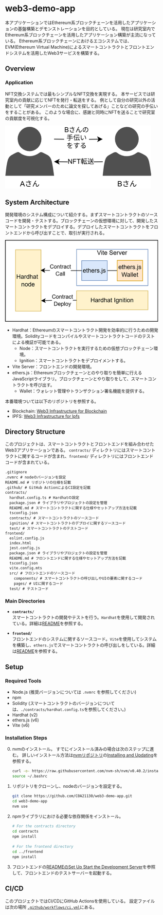 # web3-demo-app

本アプリケーションではEthereum系ブロックチェーンを活用したアプリケーションの基盤構築とデモンストレーションを目的としている。
現在は研究室内でEthereum系ブロックチェーンを活用したアプリケーション構築が主流になっている。
Ethereum系ブロックチェーンにおけるエコシステムでは、EVM(Ethereum Virtual Machine)によるスマートコントラクトとフロントエンドシステムを活用したWeb3サービスを構築する。

## Overview

### Application

NFT交換システムでは最もシンプルなNFT交換を実現する。
本サービスでは研究室内の貢献に応じてNFTを発行・転送をする。
例として自分の研究以外の活動として「研究メンバーのために論文を探してあげる」ことなどの研究の手伝いをすることがある。
このような場合に、感謝と同時にNFTを送ることで研究室の貢献度を可視化する。

![Application](images/app.png)

## System Architecture

開発環境のシステム構成について紹介する。まずスマートコントラクトのソースコードを開発・テストする。ブロックチェーンの仮想環境に対して、開発したスマートコントラクトをデプロイする。デプロイしたスマートコントラクトをフロントエンドから呼び出すことで、取引が実行される。

![develop environment](images/development.png)

- Hardhat：Ethereumのスマートコントラクト開発を効率的に行うための開発環境。Solidityコードをコンパイルやスマートコントラクトコードのテストによる検証が可能である。
  - Node：スマートコントラクトを実行するための仮想ブロックチェーン環境。
  - Ignition：スマートコントラクトをデプロイメントする。
- Vite Server：フロントエンドの開発環境。
- ethers.js：Ethereumブロックチェーンとのやり取りを簡単に行えるJavaScriptライブラリ。ブロックチェーンとやり取りをして、スマートコントラクトを呼び出す。
  - Wallet：ウォレット管理やトランザクション署名機能を提供する。

本番環境ついては以下のリポジトリを参照する。
- Blockchain: [Web3 Infrastructure for Blockchain](https://github.com/c0a22098ea/web3-infrastructure/tree/main/blockchain)
- IPFS: [Web3 Infrastructure for Ipfs](https://github.com/c0a22098ea/web3-infrastructure)

## Directory Structure

このプロジェクトは、スマートコントラクトとフロントエンドを組み合わせた Web3アプリケーションである。
`contracts/` ディレクトリにはスマートコントラクトに関するコードが含まれ、`frontend/` ディレクトリにはフロントエンド コードが含まれている。

```
.gitignore
.nvmrc # nodeのバージョンを設定
README.md # リポジトリの仕様を記載
.github/ # GitHub ActionによるCI設定を記載
contracts/
  hardhat.config.ts # Hardhatの設定
  package.json # ライブラリやプロジェクトの設定を管理
  README.md # スマートコントラクトに関する仕様やセットアップ方法を記載
  tsconfig.json
  contracts/ # スマートコントラクトのソースコード
  ignition/ # スマートコントラクトのデプロイに関するソースコード
  test/ # スマートコントラクトのテストコード
frontend/
  eslint.config.js
  index.html
  jest.config.js
  package.json # ライブラリやプロジェクトの設定を管理
  README.md # フロントエンドに関する仕様やセットアップ方法を記載
  tsconfig.json 
  vite.config.mts
  src/ # フロントエンドのソースコード
    components/ # スマートコントラクトの呼び出しやUIの要素に関するコード
    pages/ # UIに関するコード
  test/ # テストコード
```

### Main Directories

- **`contracts/`**  
  スマートコントラクトの開発やテストを行う。`Hardhat`を使用して開発されている。詳細は[README](https://github.com/C0A21130/web3-demo-app/blob/main/contracts/README.md)を参照する。
  
- **`frontend/`**  
  フロントエンドのシステムに関するソースコード。`Vite`を使用してシステムを構築し、`ethers.js`でスマートコントラクトの呼び出しをしている。詳細は[README](https://github.com/C0A21130/web3-demo-app/blob/main/frontend/README.md)を参照する。

## Setup

### Required Tools

- Node.js (推奨バージョンについては `.nvmrc` を参照してください)
- npm
- Solidity (スマートコントラクトのバージョンについては、`./contracts/hardhat.config.ts`を参照してください。)
- Hardhat (v2)
- ethers.js (v6)
- Vite (v6)

### Installation Steps

0. nvmのインストール。
   すでにインストール済みの場合は次のステップに進む。
   詳しいインストール方法は[nvmリポジトリ](https://github.com/nvm-sh/nvm)の[Installing and Updating](https://github.com/nvm-sh/nvm?tab=readme-ov-file#installing-and-updating)を参照する。

   ```bash
   curl -o- https://raw.githubusercontent.com/nvm-sh/nvm/v0.40.2/install.sh | bash
   source ~/.bashrc
   ```

1. リポジトリをクローンし、nodeのバージョンを設定する。

   ```bash
   git clone https://github.com/C0A21130/web3-demo-app.git
   cd web3-demo-app
   nvm use
   ```

2. npmライブラリにおける必要な依存関係をインストール。

   ```bash
   # For the contracts directory
   cd contracts
   npm install

   # For the frontend directory
   cd ../frontend
   npm install
   ```

3. フロントエンドの[READMEのSet Up Start the Development Server](https://github.com/C0A21130/web3-demo-app/tree/main/frontend#set-up)を参照して、フロントエンドのテストサーバーを起動する。

## CI/CD

このプロジェクトではCI/CDにGitHub Actionsを使用している。
設定ファイルは次の場所 [`.github/workflows/ci.yml`](.github/workflows/ci.yml)にある。

